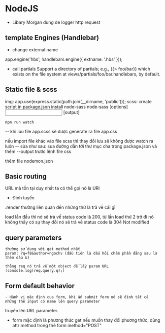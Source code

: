 # NodeJS
* Libary Morgan
dung de logger http request


## template Engines (Handlebar)

- change external name

app.engine('hbs', handlebars.engine({
  extname: '.hbs'
}));

- call partials 
 Support a directory of partials; e.g., {{> foo/bar}} which exists on the file system at views/partials/foo/bar.handlebars, by default.


## Static file & scss
 img: app.use(express.static(path.join(__dirname, 'public')));
 scss: 
create script in package.json
    install node-sass node-sass [options] <input> [output]

    npm run watch

-- khi luu file app.scss sẽ được generate ra file app.css

nếu import file khác vào file scss thì thay đổi lưu sẽ không được watch ra luôn
  -- sửa như sau:
  sua đường dẫn tới thư mục cha trong package.json và thêm --output trước lệnh file css

  thêm file nodemon.json

  ## Basic routing
   URL mà tồn tại duy nhất ta có thể gọi nó là URI
   - Định tuyến 

   .render thường liên quan đến những thứ là trả về cái gì

   load lần đầu thì nó sẽ trả về status code là 200, từ lần load thứ 2 trở đi nó không thấy có sự thay đổi nó sẽ trả về status code là 304 Not modified


   ## query parameters
    thường sử dụng với get method nhất
    param: ?q=f8&author=ngochv (đầu tiên là dấu hỏi chấm phần đằng sau là thêm dấu &)

    thằng req nó trả về một object để lấy param URL (console.log(req.query.q);)

  ## Form default behavior
    - Hành vi mặc định cua form, khi ấn submit form nó sẽ đính tất cả những thẻ input có name lên query parameter
truyền lên URL parameter.

  - form mặc định là phương thức get
  nếu muốn thay đổi phương thức, dùng attr method trong thẻ form method="POST"
